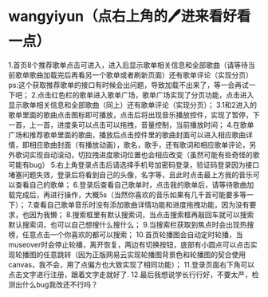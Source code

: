 # wangyiyun（点右上角的🖊进来看好看一点）
1.首页8个推荐歌单点击可进入，进入后显示歌单相关信息和全部歌曲（请等待当前歌单歌曲加载完后再看另一个歌单或者刷新页面）还有歌单评论（实现分页）ps:这个获取推荐歌单的接口有时候会出问题，导致加载不出来了，等一会再试一下吧；
2.点击红色栏的歌单进入歌单广场，歌单广场实现了分页功能，点击进入显示歌单相关信息和全部歌曲（同上）还有歌单评论（实现分页）；
3.1和2进入的歌单里面的歌曲点击图标即可播放，点击后将出现音乐播放控件，实现了暂停，下一首，上一首，进度条可以点击可以拖拽，音量控制，当前播放时间；
4.在歌单广场和推荐歌单里面的歌曲，播放后点击控件里的歌曲封面可以进入相应歌曲详情，即相应歌曲封面（有播放动画），歌名，歌手，还有歌词和相应歌单评论，另外歌词实现自动滚动，切拉拽进度歌词位置也会相应改变（虽然可能有些奇怪的歌可能有bug）
5.右上角登录点击后请选择手机号加密码登录，验证码登录因为接口堵塞问题失效，登录后将看到自己的头像，名字等，且此时点击最上方我的音乐可以查看自己的歌单；
6.登录后查看自己歌单时，点击我的歌单后，请等待歌曲加载完成后，再进行操作，大概5s（当然你喜欢的音乐如果有几千首可能要多等一下）；
7.查看自己歌单音乐时没有添加歌曲详情功能和进度拖拽功能，因为没有要求，也因为我懒；
8.搜索框里有默认搜索词，当点击搜索框再敲回车就可以搜索默认搜索词，也可以自己想搜什么搜什么；
9.当搜索栏获取到焦点时会出现热搜榜，任意点击一个你喜欢的都可以搜索；
10.首页轮播图会自动定时轮播，当museover时会停止轮播，离开恢复，两边有切换按钮，底部有小圆点可以点击实现轮播图的任意跳转（因为正版网易云实现轮播图背景色和轮播图的契合使用canvas，我不会，用了点偏方也大致实现了相同功能）；
11.登录页面右下角可以点击文字进行注册，跟着文字走就好了.
12.最后我想说学长行行好，不要太严，检测出什么bug我改还不行吗？
